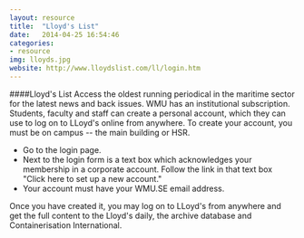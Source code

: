 ```yaml
---
layout: resource 
title:  "Lloyd's List"
date:   2014-04-25 16:54:46
categories:
- resource 
img: lloyds.jpg
website: http://www.lloydslist.com/ll/login.htm 
---
```

####Lloyd's List 
Access the oldest running periodical in the maritime sector for the latest news and back issues. WMU has an institutional subscription. Students, faculty and staff can create a personal account, which they can use to log on to LLoyd's online from anywhere. 
To create your account, you must be on campus -- the main building or HSR.
* Go to the login page.
* Next to the login form is a text box which acknowledges your membership in a corporate account. Follow the link in that text box "Click here to set up a new account."
* Your account must have your WMU.SE email address.

Once you have created it, you may log on to LLoyd's from anywhere and get the full content to the Lloyd's daily, the archive database and Containerisation International.